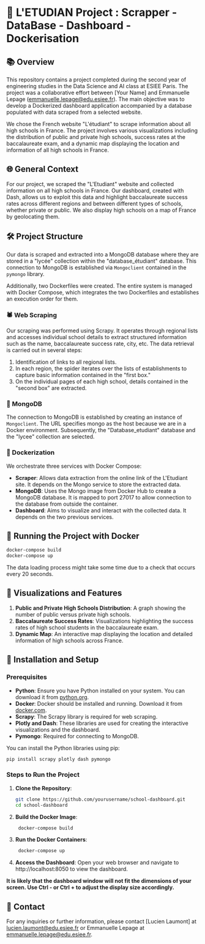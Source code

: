 # 🏫 **L'ETUDIAN** Project : Scrapper - DataBase - Dashboard - Dockerisation

## 📚 Overview
This repository contains a project completed during the second year of engineering studies in the Data Science and AI class at ESIEE Paris. The project was a collaborative effort between [Your Name] and Emmanuelle Lepage (emmanuelle.lepage@edu.esiee.fr). The main objective was to develop a Dockerized dashboard application accompanied by a database populated with data scraped from a selected website.

We chose the French website "L'étudiant" to scrape information about all high schools in France. The project involves various visualizations including the distribution of public and private high schools, success rates at the baccalaureate exam, and a dynamic map displaying the location and information of all high schools in France.

## 🌐 General Context
For our project, we scraped the "L'Etudiant" website and collected information on all high schools in France. Our dashboard, created with Dash, allows us to exploit this data and highlight baccalaureate success rates across different regions and between different types of schools, whether private or public. We also display high schools on a map of France by geolocating them.

## 🛠️ Project Structure
Our data is scraped and extracted into a MongoDB database where they are stored in a "lycée" collection within the "database_étudiant" database. This connection to MongoDB is established via `Mongoclient` contained in the `pymongo` library.

Additionally, two Dockerfiles were created. The entire system is managed with Docker Compose, which integrates the two Dockerfiles and establishes an execution order for them.

### 🕷️ Web Scraping
Our scraping was performed using Scrapy. It operates through regional lists and accesses individual school details to extract structured information such as the name, baccalaureate success rate, city, etc. The data retrieval is carried out in several steps:

1. Identification of links to all regional lists.
2. In each region, the spider iterates over the lists of establishments to capture basic information contained in the "first box."
3. On the individual pages of each high school, details contained in the "second box" are extracted.

### 🍃 MongoDB
The connection to MongoDB is established by creating an instance of `Mongoclient`. The URL specifies mongo as the host because we are in a Docker environment. Subsequently, the "Database_etudiant" database and the "lycee" collection are selected.

### 🐳 Dockerization
We orchestrate three services with Docker Compose:

- **Scraper**: Allows data extraction from the online link of the L'Etudiant site. It depends on the Mongo service to store the extracted data.
- **MongoDB**: Uses the Mongo image from Docker Hub to create a MongoDB database. It is mapped to port 27017 to allow connection to the database from outside the container.
- **Dashboard**: Aims to visualize and interact with the collected data. It depends on the two previous services.

## 🚀 Running the Project with Docker

```bash
docker-compose build
docker-compose up
```

The data loading process might take some time due to a check that occurs every 20 seconds.

## 🎨 Visualizations and Features
1. **Public and Private High Schools Distribution**: A graph showing the number of public versus private high schools.
2. **Baccalaureate Success Rates**: Visualizations highlighting the success rates of high school students in the baccalaureate exam.
3. **Dynamic Map**: An interactive map displaying the location and detailed information of high schools across France.

## 💾 Installation and Setup

### Prerequisites
- **Python**: Ensure you have Python installed on your system. You can download it from [python.org](https://www.python.org/).
- **Docker**: Docker should be installed and running. Download it from [docker.com](https://www.docker.com/).
- **Scrapy**: The Scrapy library is required for web scraping.
- **Plotly and Dash**: These libraries are used for creating the interactive visualizations and the dashboard.
- **Pymongo**: Required for connecting to MongoDB.

You can install the Python libraries using pip:
```bash
pip install scrapy plotly dash pymongo
```

### Steps to Run the Project

1. **Clone the Repository**:
   ```bash
   git clone https://github.com/yourusername/school-dashboard.git
   cd school-dashboard
   ````
2. **Build the Docker Image**:
   ```bash
    docker-compose build
   ````
3. **Run the Docker Containers**:
   ```bash
    docker-compose up
   ````
4. **Access the Dashboard**:
  Open your web browser and navigate to http://localhost:8050 to view the dashboard.

  **It is likely that the dashboard window will not fit the dimensions of your screen. Use Ctrl - or Ctrl + to adjust the display size accordingly.**

## 📧 Contact
For any inquiries or further information, please contact [Lucien Laumont] at lucien.laumont@edu.esiee.fr or Emmanuelle Lepage at emmanuelle.lepage@edu.esiee.fr.
